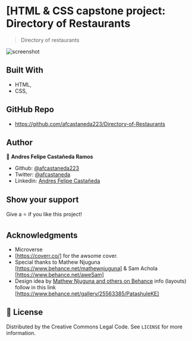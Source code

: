 # [HTML & CSS capstone project: Directory of Restaurants

> Directory of restaurants

![screenshot](/screenshot.png)

## Built With

- HTML,
- CSS,

## GitHub Repo

-  https://github.com/afcastaneda223/Directory-of-Restaurants


## Author

👤 **Andres Felipe Castañeda Ramos**

- Github: [@afcastaneda223](https://github.com/afcastaneda223)
- Twitter: [@afcastaneda](https://twitter.com/afcastaneda)
- Linkedin: [Andres Felipe Castañeda](www.linkedin.com/in/andres-castaneda223)


## Show your support

Give a ⭐️ if you like this project!

## Acknowledgments

- Microverse
- [https://coverr.co/] for the awsome cover.
- Special thanks to Mathew Njuguna [https://www.behance.net/mathewnjuguna] & Sam Achola [https://www.behance.net/aweSam]
- Design idea by [Mathew Njuguna and others on Behance](https://www.behance.net/mathewnjuguna) info (layouts) follow in this link [https://www.behance.net/gallery/25563385/PatashuleKE]


## 📝 License

Distributed by the Creative Commons Legal Code. See `LICENSE` for more information.
